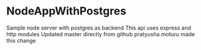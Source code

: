 # NodeAppWithPostgres
Sample node server with postgres as backend
This api uses express and http modules
Updated master directly from github
pratyusha moturu made this change